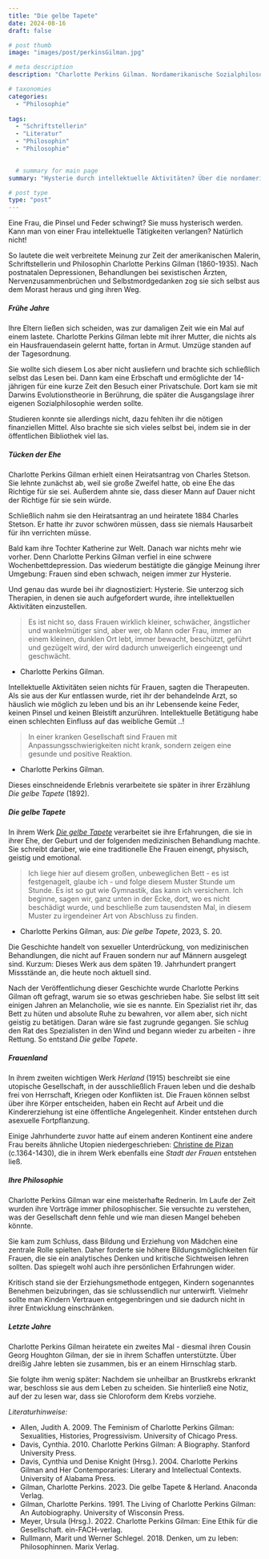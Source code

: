 ```yaml
---
title: "Die gelbe Tapete"
date: 2024-08-16
draft: false

# post thumb
image: "images/post/perkinsGilman.jpg"

# meta description
description: "Charlotte Perkins Gilman. Nordamerikanische Sozialphilosophin, Schriftstellerin, Malerin. Tücken der Ehe. Gelbe Tapete. Herland. Hysterie durch intellektuelle Aktivitäten. Wochenbettdepression. analytisches Denken und kritische Sichtweisen für Mädchen. Kindern Vertrauen entgegenbringen, nicht unterwerfen. Nordamerika. Rollenklischees Frau. Medizin für Männer. Medizin nicht für Frauen."

# taxonomies
categories:
  - "Philosophie"
  
tags:
  - "Schriftstellerin"
  - "Literatur"
  - "Philosophin"
  - "Philosophie"

  
  # summary for main page
summary: "Hysterie durch intellektuelle Aktivitäten? Über die nordamerikanische Charlotte Perkins Gilman (1860-1935) - Sozialphilosophin, Schriftstellerin und Malerin."

# post type
type: "post"
---
```


Eine Frau, die Pinsel und Feder schwingt? Sie muss hysterisch werden. Kann man von einer Frau intellektuelle Tätigkeiten verlangen? Natürlich nicht!

So lautete die weit verbreitete Meinung zur Zeit der amerikanischen Malerin, Schriftstellerin und Philosophin Charlotte Perkins Gilman (1860-1935). Nach postnatalen Depressionen, Behandlungen bei sexistischen Ärzten, Nervenzusammenbrüchen und Selbstmordgedanken zog sie sich selbst aus dem Morast heraus und ging ihren Weg. 

##### Frühe Jahre

Ihre Eltern ließen sich scheiden, was zur damaligen Zeit wie ein Mal auf einem lastete. Charlotte Perkins Gilman lebte mit ihrer Mutter, die nichts als ein Hausfrauendasein gelernt hatte, fortan in Armut. Umzüge standen auf der Tagesordnung. 

Sie wollte sich diesem Los aber nicht ausliefern und brachte sich schließlich selbst das Lesen bei. Dann kam eine Erbschaft und ermöglichte der 14-jährigen für eine kurze Zeit den Besuch einer Privatschule. Dort kam sie mit Darwins Evolutionstheorie in Berührung, die später die Ausgangslage ihrer eigenen Sozialphilosophie werden sollte.

Studieren konnte sie allerdings nicht, dazu fehlten ihr die nötigen finanziellen Mittel. Also brachte sie sich vieles selbst bei, indem sie in der öffentlichen Bibliothek viel las. 

##### Tücken der Ehe

Charlotte Perkins Gilman erhielt einen Heiratsantrag von Charles Stetson. Sie lehnte zunächst ab, weil sie große Zweifel hatte, ob eine Ehe das Richtige für sie sei. Außerdem ahnte sie, dass dieser Mann auf Dauer nicht der Richtige für sie sein würde. 

Schließlich nahm sie den Heiratsantrag an und heiratete 1884 Charles Stetson. Er hatte ihr zuvor schwören müssen, dass sie niemals Hausarbeit für ihn verrichten müsse.

Bald kam ihre Tochter Katherine zur Welt. Danach war nichts mehr wie vorher. Denn Charlotte Perkins Gilman verfiel in eine schwere Wochenbettdepression. Das wiederum bestätigte die gängige Meinung ihrer Umgebung: Frauen sind eben schwach, neigen immer zur Hysterie. 

Und genau das wurde bei ihr diagnostiziert: Hysterie. Sie unterzog sich Therapien, in denen sie auch aufgefordert wurde, ihre intellektuellen Aktivitäten einzustellen. 

>Es ist nicht so, dass Frauen wirklich kleiner, schwächer, ängstlicher und wankelmütiger sind, aber wer, ob Mann oder Frau, immer an einem kleinen, dunklen Ort lebt, immer bewacht, beschützt, geführt und gezügelt wird, der wird dadurch unweigerlich eingeengt und geschwächt.

- Charlotte Perkins Gilman.


Intellektuelle Aktivitäten seien nichts für Frauen, sagten die Therapeuten. Als sie aus der Kur entlassen wurde, riet ihr der behandelnde Arzt, so häuslich wie möglich zu leben und bis an ihr Lebensende keine Feder, keinen Pinsel und keinen Bleistift anzurühren. Intellektuelle Betätigung habe einen schlechten Einfluss auf das weibliche Gemüt ..!

>In einer kranken Gesellschaft sind Frauen mit Anpassungsschwierigkeiten nicht krank, sondern zeigen eine gesunde und positive Reaktion.

- Charlotte Perkins Gilman.

Dieses einschneidende Erlebnis verarbeitete sie später in ihrer Erzählung *Die gelbe Tapete* (1892). 

##### Die gelbe Tapete

In ihrem Werk [*Die gelbe Tapete*](https://www.deutschlandfunkkultur.de/charlotte-perkins-gilman-die-gelbe-tapete-der-zorn-der-100.html) verarbeitet sie ihre Erfahrungen, die sie in ihrer Ehe, der Geburt und der folgenden medizinischen Behandlung machte. Sie schreibt darüber, wie eine traditionelle Ehe Frauen einengt, physisch, geistig und emotional.

>Ich liege hier auf diesem großen, unbeweglichen Bett - es ist festgenagelt, glaube ich - und folge diesem Muster Stunde um Stunde. Es ist so gut wie Gymnastik, das kann ich versichern. Ich beginne, sagen wir, ganz unten in der Ecke, dort, wo es nicht beschädigt wurde, und beschließe zum tausendsten Mal, in diesem Muster zu irgendeiner Art von Abschluss zu finden.

- Charlotte Perkins Gilman, aus: *Die gelbe Tapete*, 2023, S. 20.

Die Geschichte handelt von sexueller Unterdrückung, von medizinischen Behandlungen, die nicht auf Frauen sondern nur auf Männern ausgelegt sind. Kurzum: Dieses Werk aus dem späten 19. Jahrhundert prangert Missstände an, die heute noch aktuell sind.

Nach der Veröffentlichung dieser Geschichte wurde Charlotte Perkins Gilman oft gefragt, warum sie so etwas geschrieben habe. Sie selbst litt seit einigen Jahren an Melancholie, wie sie es nannte. Ein Spezialist riet ihr, das Bett zu hüten und absolute Ruhe zu bewahren, vor allem aber, sich nicht geistig zu betätigen. Daran wäre sie fast zugrunde gegangen. Sie schlug den Rat des Spezialisten in den Wind und begann wieder zu arbeiten - ihre Rettung. So entstand *Die gelbe Tapete*.


##### Frauenland

In ihrem zweiten wichtigen Werk *Herland* (1915) beschreibt sie eine utopische Gesellschaft, in der ausschließlich Frauen leben und die deshalb  frei von Herrschaft, Kriegen oder Konflikten ist. Die Frauen können selbst über ihre Körper entscheiden, haben ein Recht auf Arbeit und die Kindererziehung ist eine öffentliche Angelegenheit. Kinder entstehen durch asexuelle Fortpflanzung.

Einige Jahrhunderte zuvor hatte auf einem anderen Kontinent eine andere Frau bereits ähnliche Utopien niedergeschrieben: [Christine de Pizan](https://www.erinnermich.eu/blog/pizan/) (c.1364-1430), die in ihrem Werk ebenfalls eine *Stadt der Frauen* entstehen ließ. 

##### Ihre Philosophie

Charlotte Perkins Gilman war eine meisterhafte Rednerin. Im Laufe der Zeit wurden ihre Vorträge immer philosophischer. Sie versuchte zu verstehen, was der Gesellschaft denn fehle und wie man diesen Mangel beheben könnte.

Sie kam zum Schluss, dass Bildung und Erziehung von Mädchen eine zentrale Rolle spielten. Daher forderte sie höhere Bildungsmöglichkeiten für Frauen, die sie ein analytisches Denken und kritische Sichtweisen lehren sollten. Das spiegelt wohl auch ihre persönlichen Erfahrungen wider.

Kritisch stand sie der Erziehungsmethode entgegen, Kindern sogenanntes Benehmen beizubringen, das sie schlussendlich nur unterwirft. Vielmehr sollte man Kindern Vertrauen entgegenbringen und sie dadurch nicht in ihrer Entwicklung einschränken.

##### Letzte Jahre

Charlotte Perkins Gilman heiratete ein zweites Mal - diesmal ihren Cousin Georg Houghton Gilman, der sie in ihrem Schaffen unterstützte. Über dreißig Jahre lebten sie zusammen, bis er an einem Hirnschlag starb. 

Sie folgte ihm wenig später: Nachdem sie unheilbar an Brustkrebs erkrankt war, beschloss sie aus dem Leben zu scheiden. Sie hinterließ eine Notiz, auf der zu lesen war, dass sie Chloroform dem Krebs vorziehe.




*Literaturhinweise:*
- Allen, Judith A. 2009. The Feminism of Charlotte Perkins Gilman: Sexualities, Histories, Progressivism. University of Chicago Press.
- Davis, Cynthia. 2010. Charlotte Perkins Gilman: A Biography. Stanford University Press.
- Davis, Cynthia und Denise Knight (Hrsg.). 2004. Charlotte Perkins Gilman and Her Contemporaries: Literary and Intellectual Contexts. University of Alabama Press.
- Gilman, Charlotte Perkins. 2023. Die gelbe Tapete & Herland. Anaconda Verlag.
- Gilman, Charlotte Perkins. 1991. The Living of Charlotte Perkins Gilman: An Autobiography. University of Wisconsin Press.
- Meyer, Ursula (Hrsg.). 2022. Charlotte Perkins Gilman: Eine Ethik für die Gesellschaft. ein-FACH-verlag.
- Rullmann, Marit und Werner Schlegel. 2018. Denken, um zu leben: Philosophinnen. Marix Verlag.



